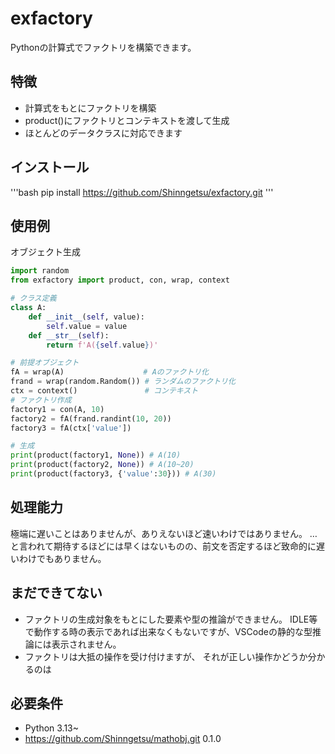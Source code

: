 # exfactory
Pythonの計算式でファクトリを構築できます。

## 特徴
- 計算式をもとにファクトリを構築
- product()にファクトリとコンテキストを渡して生成
- ほとんどのデータクラスに対応できます

## インストール
'''bash
pip install https://github.com/Shinngetsu/exfactory.git
'''

## 使用例
オブジェクト生成
```python
import random
from exfactory import product, con, wrap, context

# クラス定義
class A:
    def __init__(self, value):
        self.value = value
    def __str__(self):
        return f'A({self.value})'

# 前提オブジェクト
fA = wrap(A)                　# Aのファクトリ化
frand = wrap(random.Random()) # ランダムのファクトリ化
ctx = context()               # コンテキスト
# ファクトリ作成
factory1 = con(A, 10)
factory2 = fA(frand.randint(10, 20))
factory3 = fA(ctx['value'])

# 生成
print(product(factory1, None)) # A(10)
print(product(factory2, None)) # A(10~20)
print(product(factory3, {'value':30})) # A(30)
```

## 処理能力
極端に遅いことはありませんが、ありえないほど速いわけではありません。
…と言われて期待するほどには早くはないものの、前文を否定するほど致命的に遅いわけでもありません。

## まだできてない
- ファクトリの生成対象をもとにした要素や型の推論ができません。
  IDLE等で動作する時の表示であれば出来なくもないですが、VSCodeの静的な型推論には表示されません。
- ファクトリは大抵の操作を受け付けますが、
  それが正しい操作かどうか分かるのは

## 必要条件
- Python 3.13~
- https://github.com/Shinngetsu/mathobj.git 0.1.0